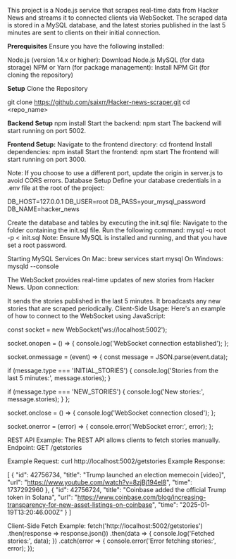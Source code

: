 
This project is a Node.js service that scrapes real-time data from Hacker News and streams it to connected clients via WebSocket. The scraped data is stored in a MySQL database, and the latest stories published in the last 5 minutes are sent to clients on their initial connection.

**Prerequisites**
Ensure you have the following installed:

Node.js (version 14.x or higher): Download Node.js
MySQL (for data storage)
NPM or Yarn (for package management): Install NPM
Git (for cloning the repository)

**Setup**
Clone the Repository

git clone https://github.com/saixrr/Hacker-news-scraper.git
cd <repo_name>


**Backend Setup**
npm install
Start the backend:
npm start
The backend will start running on port 5002.

**Frontend Setup:**
Navigate to the frontend directory:
cd frontend
Install dependencies:
npm install
Start the frontend:
npm start
The frontend will start running on port 3000.

Note: If you choose to use a different port, update the origin in server.js to avoid CORS errors.
Database Setup
Define your database credentials in a .env file at the root of the project:

DB_HOST=127.0.0.1
DB_USER=root
DB_PASS=your_mysql_password
DB_NAME=hacker_news

Create the database and tables by executing the init.sql file:
Navigate to the folder containing the init.sql file.
Run the following command:
mysql -u root -p < init.sql
Note: Ensure MySQL is installed and running, and that you have set a root password.

Starting MySQL Services
On Mac:
brew services start mysql
On Windows:
mysqld --console


The WebSocket provides real-time updates of new stories from Hacker News. Upon connection:

It sends the stories published in the last 5 minutes.
It broadcasts any new stories that are scraped periodically.
Client-Side Usage: Here's an example of how to connect to the WebSocket using JavaScript:

const socket = new WebSocket('ws://localhost:5002');

socket.onopen = () => {
  console.log('WebSocket connection established');
};

socket.onmessage = (event) => {
  const message = JSON.parse(event.data);
  
  if (message.type === 'INITIAL_STORIES') {
    console.log('Stories from the last 5 minutes:', message.stories);
  }

  if (message.type === 'NEW_STORIES') {
    console.log('New stories:', message.stories);
  }
};

socket.onclose = () => {
  console.log('WebSocket connection closed');
};

socket.onerror = (error) => {
  console.error('WebSocket error:', error);
};


REST API Example:
The REST API allows clients to fetch stories manually.
Endpoint: GET /getstories

Example Request:
curl http://localhost:5002/getstories
Example Response:

[
  {
    "id": 42756734,
    "title": "Trump launched an election memecoin [video]",
    "url": "https://www.youtube.com/watch?v=8zjBj194el8",
    "time": 1737292960
  },
  {
    "id": 42756724,
    "title": "Coinbase added the official Trump token in Solana",
    "url": "https://www.coinbase.com/blog/increasing-transparency-for-new-asset-listings-on-coinbase",
    "time": "2025-01-19T13:20:46.000Z"
  }
]

Client-Side Fetch Example:
fetch('http://localhost:5002/getstories')
  .then(response => response.json())
  .then(data => {
    console.log('Fetched stories:', data);
  })
  .catch(error => {
    console.error('Error fetching stories:', error);
  });